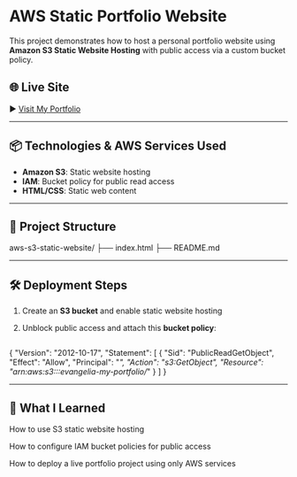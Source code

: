 # AWS Static Portfolio Website

This project demonstrates how to host a personal portfolio website using **Amazon S3 Static Website Hosting** with public access via a custom bucket policy.

## 🌐 Live Site

▶️ [Visit My Portfolio](http://evangelia-my-portfolio.s3-website.us-east-2.amazonaws.com)

---

## 📦 Technologies & AWS Services Used

- **Amazon S3**: Static website hosting  
- **IAM**: Bucket policy for public read access  
- **HTML/CSS**: Static web content  

---

## 🧰 Project Structure
aws-s3-static-website/
├── index.html
├── README.md


---

## 🛠️ Deployment Steps

1. Create an **S3 bucket** and enable static website hosting  
2. Unblock public access and attach this **bucket policy**:

   ```json
{
  "Version": "2012-10-17",
  "Statement": [
    {
      "Sid": "PublicReadGetObject",
      "Effect": "Allow",
      "Principal": "*",
      "Action": "s3:GetObject",
      "Resource": "arn:aws:s3:::evangelia-my-portfolio/*"
    }
  ]
}

---

## 🧠 What I Learned
How to use S3 static website hosting

How to configure IAM bucket policies for public access

How to deploy a live portfolio project using only AWS services





